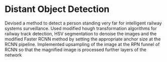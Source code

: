 # Distant Object Detection

Devised a method to detect a person standing very far for intelligent railway
systems surveillance. Used modified hough transformation algorithms for
railway track detection, HSV segmentation to denoise the images and the
modified Faster RCNN method by setting the appropriate anchor size at the
RCNN pipeline. Implemented upsampling of the image at the RPN funnel of
RCNN so that the magnified image is processed further layers of the network


